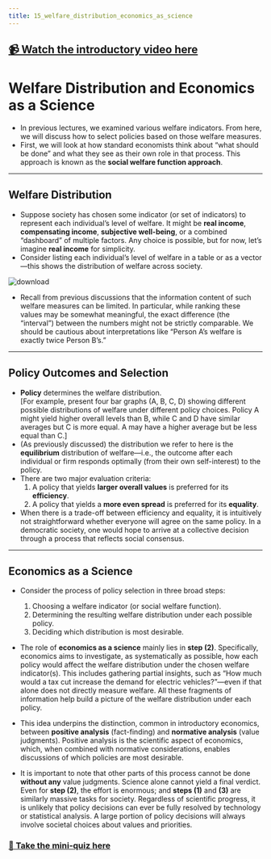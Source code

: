 ```yaml
---
title: 15_welfare_distribution_economics_as_science
---
```


## [📹 Watch the introductory video here](https://wsdmoodle.waseda.jp/mod/millvi/view.php?id=5062552)
# Welfare Distribution and Economics as a Science

- In previous lectures, we examined various welfare indicators. From here, we will discuss how to select policies based on those welfare measures.  
- First, we will look at how standard economists think about “what should be done” and what they see as their own role in that process. This approach is known as the **social welfare function approach**.

---

## Welfare Distribution

- Suppose society has chosen some indicator (or set of indicators) to represent each individual’s level of welfare. It might be **real income**, **compensating income**, **subjective well-being**, or a combined “dashboard” of multiple factors. Any choice is possible, but for now, let’s imagine **real income** for simplicity.  
- Consider listing each individual’s level of welfare in a table or as a vector—this shows the distribution of welfare across society.  

![download](https://hackmd.io/_uploads/rJ8EO1D31x.png)


- Recall from previous discussions that the information content of such welfare measures can be limited. In particular, while ranking these values may be somewhat meaningful, the exact difference (the “interval”) between the numbers might not be strictly comparable. We should be cautious about interpretations like “Person A’s welfare is exactly twice Person B’s.”

---

## Policy Outcomes and Selection

- **Policy** determines the welfare distribution.  
  [For example, present four bar graphs (A, B, C, D) showing different possible distributions of welfare under different policy choices. Policy A might yield higher overall levels than B, while C and D have similar averages but C is more equal. A may have a higher average but be less equal than C.]
- (As previously discussed) the distribution we refer to here is the **equilibrium** distribution of welfare—i.e., the outcome after each individual or firm responds optimally (from their own self-interest) to the policy.  
- There are two major evaluation criteria:
  1. A policy that yields **larger overall values** is preferred for its **efficiency**.  
  2. A policy that yields a **more even spread** is preferred for its **equality**.  
- When there is a trade-off between efficiency and equality, it is intuitively not straightforward whether everyone will agree on the same policy. In a democratic society, one would hope to arrive at a collective decision through a process that reflects social consensus.

---

## Economics as a Science

- Consider the process of policy selection in three broad steps:
  1. Choosing a welfare indicator (or social welfare function).  
  2. Determining the resulting welfare distribution under each possible policy.  
  3. Deciding which distribution is most desirable.  

- The role of **economics as a science** mainly lies in **step (2)**. Specifically, economics aims to investigate, as systematically as possible, how each policy would affect the welfare distribution under the chosen welfare indicator(s). This includes gathering partial insights, such as “How much would a tax cut increase the demand for electric vehicles?”—even if that alone does not directly measure welfare. All these fragments of information help build a picture of the welfare distribution under each policy.

- This idea underpins the distinction, common in introductory economics, between **positive analysis** (fact-finding) and **normative analysis** (value judgments). Positive analysis is the scientific aspect of economics, which, when combined with normative considerations, enables discussions of which policies are most desirable.

- It is important to note that other parts of this process cannot be done **without any** value judgments. Science alone cannot yield a final verdict. Even for **step (2)**, the effort is enormous; and **steps (1)** and **(3)** are similarly massive tasks for society. Regardless of scientific progress, it is unlikely that policy decisions can ever be fully resolved by technology or statistical analysis. A large portion of policy decisions will always involve societal choices about values and priorities.
### [📝 Take the mini-quiz here](https://wsdmoodle.waseda.jp/mod/quiz/view.php?id=5062829)

